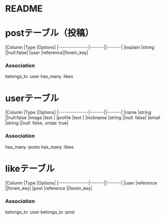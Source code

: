 # README

# postテーブル（投稿）
|Column         |Type   |Options|
|---------------|-------||-------|
|explain        |string ||null:false|
|user           |reference||forein_key|
### Association
belongs_to :user
has_many   :likes

# userテーブル
|Column         |Type   |Options|
|---------------|-------||-------|
|name           |string ||null:false
|image          |text   |
|profile        |text   |
|nickname       |string ||null: false|
|email          |string ||null: false, uniqe: true|
### Association
has_many :posts
has_many   :likes


# likeテーブル
|Column         |Type   |Options|
|---------------|-------||-------|
|user           |reference ||forein_key|
|post           |reference ||forein_key|
### Association
belongs_to :user
belongs_to :post





